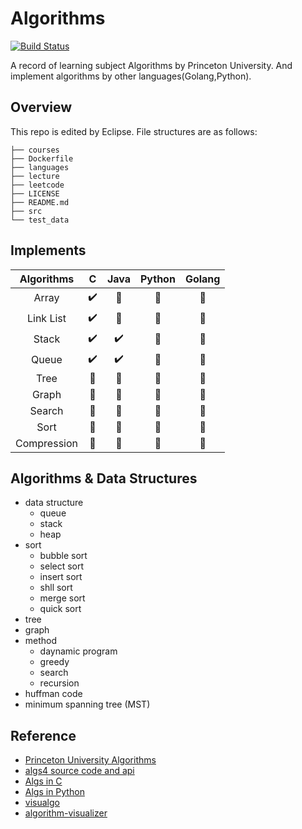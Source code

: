 # Algorithms
[![Build Status](https://travis-ci.org/adolphlwq/algorithms.svg?branch=master)](https://travis-ci.org/adolphlwq/algorithms)

A record of learning subject Algorithms by Princeton University. And implement algorithms by other languages(Golang,Python).

## Overview
This repo is edited by Eclipse. File structures are as follows:
```shell
├── courses
├── Dockerfile
├── languages
├── lecture
├── leetcode
├── LICENSE
├── README.md
├── src
└── test_data
```

## Implements
| Algorithms      |  C | Java  | Python | Golang |
| :--------: | :--------:| :------: | :------: | :------: |
|   Array  | :heavy_check_mark: | :black_square_button: | :black_square_button: | :black_square_button: |
| Link List  | :heavy_check_mark: | :black_square_button: | :black_square_button: | :black_square_button: |
|   Stack  | :heavy_check_mark: | :heavy_check_mark: | :black_square_button: | :black_square_button: |
|   Queue  | :heavy_check_mark: | :heavy_check_mark: | :black_square_button: | :black_square_button: |
|   Tree   | :black_square_button: | :black_square_button: | :black_square_button: | :black_square_button: |
|   Graph  | :black_square_button: | :black_square_button: | :black_square_button: | :black_square_button: |
|   Search | :black_square_button: | :black_square_button: | :black_square_button: | :black_square_button: |
|   Sort   | :black_square_button: | :black_square_button: | :black_square_button: | :black_square_button: |
|   Compression  | :black_square_button: | :black_square_button: | :black_square_button: | :black_square_button: |

## Algorithms & Data Structures
- data structure
    - queue
    - stack
    - heap
- sort
    - bubble sort
    - select sort
    - insert sort
    - shll sort
    - merge sort
    - quick sort
- tree
- graph
- method
    - daynamic program
    - greedy
    - search
    - recursion
- huffman code
- minimum spanning tree (MST)

## Reference
- [Princeton University Algorithms](/courses/README.md)
- [algs4 source code and api](http://algs4.cs.princeton.edu/code/index.php)
- [Algs in C](https://github.com/TheAlgorithms/C)
- [Algs in Python](https://github.com/keon/algorithms)
- [visualgo](https://visualgo.net/zh)
- [algorithm-visualizer](https://algorithm-visualizer.org/)